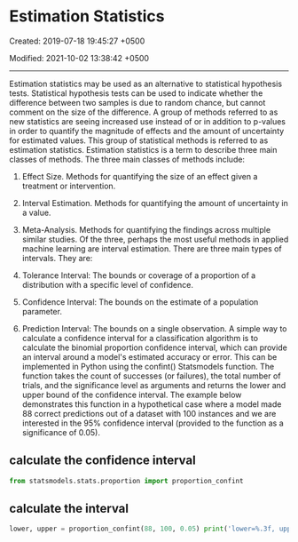 # Estimation Statistics

Created: 2019-07-18 19:45:27 +0500

Modified: 2021-10-02 13:38:42 +0500

---

Estimation statistics may be used as an alternative to statistical hypothesis tests. Statistical hypothesis tests can be used to indicate whether the difference between two samples is due to random chance, but cannot comment on the size of the difference. A group of methods referred to as new statistics are seeing increased use instead of or in addition to p-values in order to quantify the magnitude of effects and the amount of uncertainty for estimated values. This group of statistical methods is referred to as estimation statistics. Estimation statistics is a term to describe three main classes of methods. The three main classes of methods include:

1. Effect Size. Methods for quantifying the size of an effect given a treatment or intervention.

2. Interval Estimation. Methods for quantifying the amount of uncertainty in a value.

3. Meta-Analysis. Methods for quantifying the findings across multiple similar studies.
Of the three, perhaps the most useful methods in applied machine learning are interval estimation. There are three main types of intervals. They are:

1. Tolerance Interval: The bounds or coverage of a proportion of a distribution with a specific level of confidence.

2. Confidence Interval: The bounds on the estimate of a population parameter.

3. Prediction Interval: The bounds on a single observation.
A simple way to calculate a confidence interval for a classification algorithm is to calculate the binomial proportion confidence interval, which can provide an interval around a model's estimated accuracy or error. This can be implemented in Python using the confint() Statsmodels function. The function takes the count of successes (or failures), the total number of trials, and the significance level as arguments and returns the lower and upper bound of the confidence interval. The example below demonstrates this function in a hypothetical case where a model made 88 correct predictions out of a dataset with 100 instances and we are interested in the 95% confidence interval (provided to the function as a significance of 0.05).

## calculate the confidence interval

```python
from statsmodels.stats.proportion import proportion_confint
```

## calculate the interval

```python
lower, upper = proportion_confint(88, 100, 0.05) print('lower=%.3f, upper=%.3f' % (lower, upper))
```
